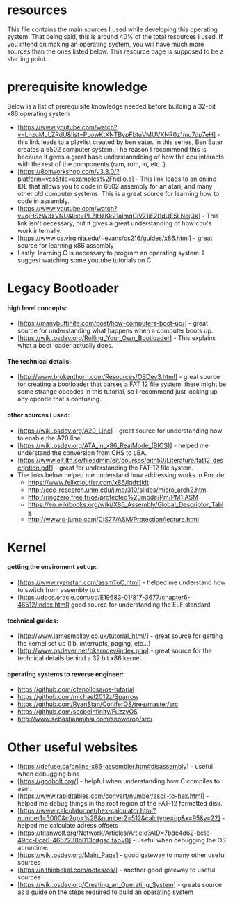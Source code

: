 # resources
This file contains the main sources I used while developing this operating system. That being said, this is around 40% of the total resources I used. If you intend on making an operating system, you will have much more sources than the ones listed below. This resource page is supposed to be a starting point.

# prerequisite knowledge
Below is a list of prerequisite knowledge needed before building a 32-bit x86 operating system

- [https://www.youtube.com/watch?v=LnzuMJLZRdU&list=PLowKtXNTBypFbtuVMUVXNR0z1mu7dp7eH] - this link leads to a playlist created by ben eater. In this series, Ben Eater creates a 6502 computer system. The reason I recommend this is because it gives a great base understanndding of how the cpu interacts with the rest of the components (ram, rom, io, etc..).
- [https://8bitworkshop.com/v3.8.0/?platform=vcs&file=examples%2Fhello.a] - This link leads to an online IDE that allows you to code in 6502 assembly for an atari, and many other old computer systems. This is a great source for learning how to code in assembly.
- [https://www.youtube.com/watch?v=ojHSzW3zVNU&list=PLZlHzKk21aImqCiV71iE2I1dUE5LNejQk] - This link isn't necessary, but it gives a great understanding of how cpu's work internally. 
- [https://www.cs.virginia.edu/~evans/cs216/guides/x86.html] - great source for learning x86 assembly
- Lastly, learning C is necessary to program an operating system. I suggest watching some youtube tutorials on C.
# Legacy Bootloader
#### high level concepts:
- [https://manybutfinite.com/post/how-computers-boot-up/] - great source for understanding what happens when a computer boots up.
- [https://wiki.osdev.org/Rolling_Your_Own_Bootloader] - This explains what a boot loader actually does.
#### The technical details:
- [http://www.brokenthorn.com/Resources/OSDev3.html] - great source for creating a bootloader that parses a FAT 12 file system. there might be some strange opcodes in this tutorial, so I recommend just looking up any opcode that's confusing. 
#### other sources I used:
- [https://wiki.osdev.org/A20_Line] - great source for understanding how to enable the A20 line.
- [https://wiki.osdev.org/ATA_in_x86_RealMode_(BIOS)] - helped me understand the conversion from CHS to LBA.
- [https://www.eit.lth.se/fileadmin/eit/courses/eitn50/Literature/fat12_description.pdf] - great for  understanding the FAT-12 file system.
- The links below helped me understand how addressing works in Pmode
    - https://www.felixcloutier.com/x86/lgdt:lidt
    - http://ece-research.unm.edu/jimp/310/slides/micro_arch2.html
    - http://ringzero.free.fr/os/protected%20mode/Pm/PM1.ASM 
    - https://en.wikibooks.org/wiki/X86_Assembly/Global_Descriptor_Table
    - http://www.c-jump.com/CIS77/ASM/Protection/lecture.html

# Kernel
#### getting the enviroment set up:
- [https://www.ryanstan.com/assmToC.html] - helped me understand how to switch from assembly to c
- [https://docs.oracle.com/cd/E19683-01/817-3677/chapter6-46512/index.html] good source for understanding the ELF standard
#### technical guides:
- [http://www.jamesmolloy.co.uk/tutorial_html/] - great source for getting the kernel set up (lib, interrupts, paging, etc...)
- [http://www.osdever.net/bkerndev/index.php] - great source for the technical details behind a 32 bit x86 kernel.
#### operating systems to reverse engineer:
- https://github.com/cfenollosa/os-tutorial
- https://github.com/michael2012z/Sparrow
- https://github.com/RyanStan/ConiferOS/tree/master/src
- https://github.com/scopeInfinity/FuzzyOS
- http://www.sebastianmihai.com/snowdrop/src/

# Other useful websites
- [https://defuse.ca/online-x86-assembler.htm#disassembly] - useful when debugging bins
- [https://godbolt.org/] - helpful when understanding how C compiles to asm.
- [https://www.rapidtables.com/convert/number/ascii-to-hex.html] - helped me debug things in the root region of the FAT-12 formatted disk.
- [https://www.calculator.net/hex-calculator.html?number1=3000&c2op=%2B&number2=512&calctype=op&x=95&y=22] - helped me calculate adress offsets
- [https://titanwolf.org/Network/Articles/Article?AID=7bdc4d62-bc1e-49cc-8ca6-4657238b013c#gsc.tab=0] - useful when debugging the OS at runtime.
- [https://wiki.osdev.org/Main_Page] - good gateway to many other useful sources
- [https://nithinbekal.com/notes/os/] - another good gateway to useful sources
- [https://wiki.osdev.org/Creating_an_Operating_System] - greate source as a guide on the steps required to build an operating system

